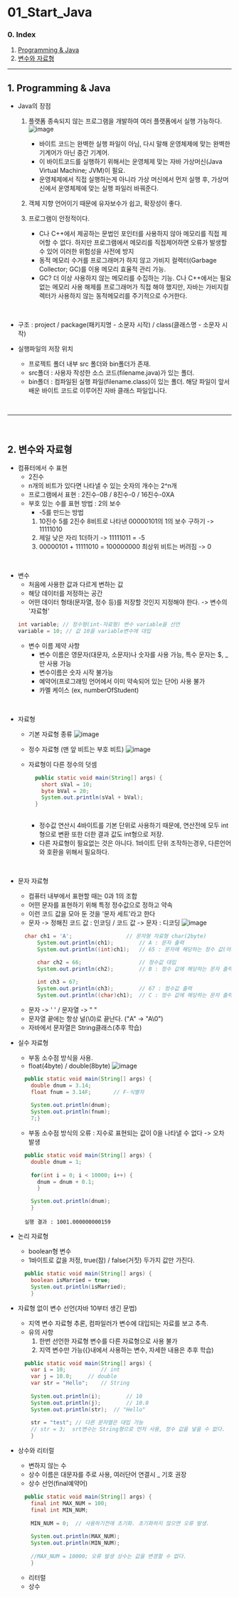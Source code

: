 # 01_Start_Java

### 0. Index
1. [Programming & Java](#1-programming--java)
2. [변수와 자료형](#2-변수와-자료형)  


---


## 1. Programming & Java
- Java의 장점
  1. 플랫폼 종속되지 않는 프로그램을 개발하여 여러 플랫폼에서 실행 가능하다.
  ![image](https://user-images.githubusercontent.com/109258397/206990602-7959bd14-1739-4cbc-9273-33b96b1c4d3f.png)
     - 바이트 코드는 완벽한 실행 파일이 아님, 다시 말해 운영체제에 맞는 완벽한 기계어가 아닌 중간 기계어.
     - 이 바이트코드를 실행하기 위해서는 운영체제 맞는 자바 가상머신(Java Virtual Machine; JVM)이 필요.
     - 운영체제에서 직접 실행하는게 아니라 가상 머신에서 먼저 실행 후, 가상머신에서 운영체제에 맞는 실행 파일러 바꿔준다.

  2. 객체 지향 언어이기 때문에 유자보수가 쉽고, 확장성이 좋다.

  3. 프로그램이 안정적이다.
     - C나 C++에서 제공하는 문법인 포인터를 사용하지 않아 메모리를 직접 제어할 수 없다. 하지만 프로그램에서 메모리를 직접제어하면 오류가 발생할 수 있어 이러한 위험성을 사전에 방지
     - 동적 메모리 수거를 프로그래머가 하지 않고 가비지 컬렉터(Garbage Collector; GC)를 이용 메모리 효율적 관리 가능.
      - GC?
    더 이상 사용하지 않는 메모리를 수집하는 기능. C나 C++에서는 필요없는 메모리 사용 해제를 프로그래머가 직접 해야 했지만, 자바는 가비지컬렉터가 사용하지 않는 동적메모리를 주기적으로 수거한다.

<br>

- 구조 : project / package(패키지명 - 소문자 시작) / class(클래스명 - 소문자 시작) 

- 실행파일의 저장 위치
  - 프로젝트 폴더 내부 src 폴더와 bin폴더가 존재.
  - src폴더 : 사용자 작성한 소스 코드(filename.java)가 있는 폴더. 
  - bin폴더 : 컴파일된 실행 파일(filename.class)이 있는 폴더. 해당 파일이 앞서 배운 바이트 코드로 이루어진 자바 클래스 파일입니다.

<br>

---

<br>

## 2. 변수와 자료형

- 컴퓨터에서 수 표현
  - 2진수
  - n개의 비트가 있다면 나타낼 수 있는 숫자의 개수는 2^n개
  - 프로그램에서 표현 : 2진수-0B / 8진수-0 / 16진수-0XA
  - 부호 있는 수를 표현 방법 : 2의 보수
    - -5를 만드는 방법
    1. 10진수 5를 2진수 8비트로 나타낸 00000101의 1의 보수 구하기 -> 11111010
    2. 제일 낮은 자리 1더하기 -> 11111011 = -5
    3. 00000101 + 11111010 = 100000000 최상위 비트는 버려짐 -> 0

<br>

- 변수
  - 처음에 사용한 값과 다르게 변하는 값
  - 해당 데이터를 저정하는 공간
  - 어떤 데이터 형태(문자열, 정수 등)를 저장할 것인지 지정해야 한다. -> 변수의 '자료형'
  ```java
  int variable; // 정수형(int-자료형) 변수 variable을 선언
  variable = 10; // 값 10을 variable변수에 대입
  ```
  - 변수 이름 제약 사항
    - 변수 이름은 영문자(대문자, 소문자)나 숫자를 사용 가능, 특수 문자는 $, _ 만 사용 가능
    - 변수이름은 숫자 시작 불가능
    - 예약어(프로그래밍 언어에서 이미 약속되어 있는 단어) 사용 불가
    - 카멜 케이스 (ex, numberOfStudent)

<br>

- 자료형
  - 기본 자료형 종류
  ![image](https://user-images.githubusercontent.com/109258397/208289425-750cda3a-079a-40c7-ac73-c1c15b5ec5b3.png)  

  - 정수 자료형 (맨 앞 비트는 부호 비트)
  ![image](https://user-images.githubusercontent.com/109258397/208289480-83db139a-bfcb-447b-80b6-f1142c8661df.png)  

  - 자료형이 다른 정수의 덧셈
    ```java
      public static void main(String[] args) {
        short sVal = 10;
        byte bVal = 20;
        System.out.println(sVal + bVal);
      }
      
    ```
    - 정수값 연산시 4바이트를 기본 단위로 사용하기 때문에, 연산전에 모두 int형으로 변환 또한 더한 결과 값도 int형으로 저장.
    - 다른 자료형이 필요없는 것은 아니다. 1바이트 단위 조작하는경우, 다른언어와 호환을 위해서 필요하다.  
 
 <br/> 

- 문자 자료형
  - 컴퓨터 내부에서 표현할 때는 0과 1의 조합
  - 어떤 문자를 표현하기 위해 특정 정수값으로 정하고 약속
  - 이런 코드 값을 모아 둔 것을 '문자 세트'라고 한다
  - 문자 -> 정해진 코드 값 : 인코딩 / 코드 값 -> 문자 : 디코딩
  ![image](https://user-images.githubusercontent.com/109258397/208290498-e22a1900-ce21-420b-8f6e-e2da15aee27f.png)  

  ```java
  	char ch1 = 'A';					// 문자형 자료형 char(2byte)
		System.out.println(ch1);		// A : 문자 출력
		System.out.println((int)ch1);	// 65 : 문자에 해당하는 정수 값(아스키 코드 값)

		char ch2 = 66;					// 정수값 대입
		System.out.println(ch2);		// B : 정수 값에 해당하는 문자 출력
		
		int ch3 = 67; 
		System.out.println(ch3);		// 67 : 정수값 출력
		System.out.println((char)ch1);	// C : 정수 값에 해당하는 문자 출력
  ```
  - 문자 -> ' ' / 문자열 -> " "
  - 문자열 끝에는 항상 널(\0)로 끝난다. ("A" -> "A\0")
  - 자바에서 문자열은 String클래스(추후 학습)

- 실수 자료형
  - 부동 소수점 방식을 사용.
  - float(4byte) / double(8byte)
  ![image](https://user-images.githubusercontent.com/109258397/208619182-37d26650-3f80-4a43-bd28-70674f43f951.png)
  ```java
    public static void main(String[] args) {
      double dnum = 3.14;
      float fnum = 3.14F;		// F-식별자
      
      System.out.println(dnum);
      System.out.println(fnum);
	  7;}
  ```
  - 부동 소수점 방식의 오류 : 지수로 표현되는 값이 0을 나타낼 수 없다 -> 오차 발생
  ```java
  	public static void main(String[] args) {
      double dnum = 1;
      
      for(int i = 0; i < 10000; i++) {
        dnum = dnum + 0.1;
        }

      System.out.println(dnum);
	  }
  ```
  ```
    실행 결과 : 1001.000000000159
  ```

- 논리 자료형
  - boolean형 변수
  - 1바이트로 값을 저정, true(참) / false(거짓) 두가지 값만 가진다.
  ```java
    public static void main(String[] args) {
      boolean isMarried = true;
      System.out.println(isMarried);
	  }
  ```

- 자료형 없이 변수 선언(자바 10부터 생긴 문법)
  - 지역 변수 자료형 추론, 컴파일러가 변수에 대입되는 자료를 보고 추측.
  - 유의 사항
    1. 한번 선언한 자료형 변수를 다른 자료형으로 사용 불가
    2. 지역 변수만 가능({}내에서 사용하는 변수, 자세한 내용은 추후 학습)
  ```java
    public static void main(String[] args) {
      var i = 10;			// int
      var j = 10.0;		// double
      var str = "Hello";	// String
      
      System.out.println(i);		// 10
      System.out.println(j);		// 10.0
      System.out.println(str);	// "Hello"
      
      str = "test";	// 다른 문자열은 대입 가능
      // str = 3;  srt변수는 String형으로 먼저 사용, 정수 값을 넣을 수 없다.
	  }
  ```

- 상수와 리터럴
  - 변하지 않는 수
  - 상수 이름은 대문자를 주로 사용, 여러단어 연결시 _ 기호 권장
  - 상수 선언(final예약어)
  ```java
    public static void main(String[] args) {
      final int MAX_NUM = 100;
      final int MIN_NUM;
      
      MIN_NUM = 0;	// 사용하기전에 초기화. 초기화하지 않으면 오류 발생.
      
      System.out.println(MAX_NUM);
      System.out.println(MIN_NUM);
      
      //MAX_NUM = 10000; 오류 발생 상수는 값을 변경할 수 없다.
	  }
  ```
  - 리터럴
  - 상수